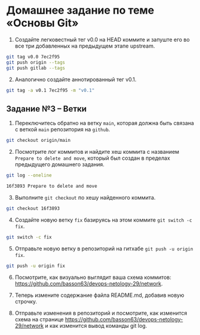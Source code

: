 # Домашнее задание по теме «Основы Git»

1. Создайте легковестный тег v0.0 на HEAD коммите и запуште его во все три добавленных на предыдущем этапе upstream.

```bash
git tag v0.0 7ec2f95
git push origin --tags
git push gitlab --tags
```

2. Аналогично создайте аннотированный тег v0.1.

```bash
git tag -a v0.1 7ec2f95 -m "v0.1"
```

## Задание №3 – Ветки

1.  Переключитесь обратно на ветку `main`, которая должна быть связана с веткой `main` репозитория на `github`.

```bash
git checkout origin/main
```

2. Посмотрите лог коммитов и найдите хеш коммита с названием `Prepare to delete and move`, который был создан в пределах предыдущего домашнего задания.

```bash
git log --oneline

16f3893 Prepare to delete and move
```

3. Выполните `git checkout` по хешу найденного коммита.

```bash
git checkout 16f3893
```

4. Создайте новую ветку `fix` базируясь на этом коммите `git switch -c fix`.

```bash
git switch -c fix
```

5. Отправьте новую ветку в репозиторий на гитхабе `git push -u origin fix`.

```bash
git push -u origin fix
```

6. Посмотрите, как визуально выглядит ваша схема коммитов: https://github.com/basson63/devops-netology-29/network.

7. Теперь измените содержание файла README.md, добавив новую строчку.

8. Отправьте изменения в репозиторий и посмотрите, как изменится схема на странице https://github.com/basson63/devops-netology-29/network и как изменится вывод команды git log.
